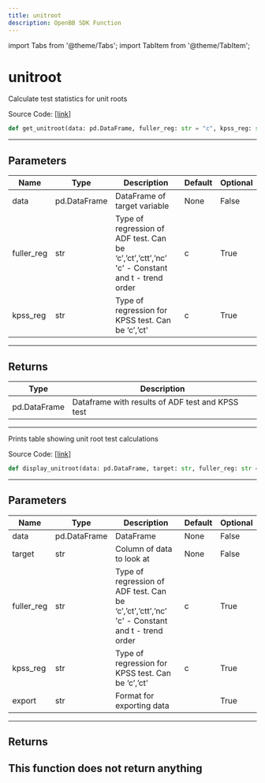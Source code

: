 ```yaml
---
title: unitroot
description: OpenBB SDK Function
---
```


import Tabs from '@theme/Tabs';
import TabItem from '@theme/TabItem';

# unitroot

<Tabs>
<TabItem value="model" label="Model" default>

Calculate test statistics for unit roots

Source Code: [[link](https://github.com/OpenBB-finance/OpenBBTerminal/tree/main/openbb_terminal/common/quantitative_analysis/qa_model.py#L135)]
```python
def get_unitroot(data: pd.DataFrame, fuller_reg: str = "c", kpss_reg: str = "c") -> pd.DataFrame
```
---
## Parameters
| Name | Type | Description | Default | Optional |
| ---- | ---- | ----------- | ------- | -------- |
| data | pd.DataFrame | DataFrame of target variable | None | False |
| fuller_reg | str | Type of regression of ADF test. Can be ‘c’,’ct’,’ctt’,’nc’ 'c' - Constant and t - trend order | c | True |
| kpss_reg | str | Type of regression for KPSS test.  Can be ‘c’,’ct' | c | True |

---
## Returns
| Type | Description |
| ---- | ----------- |
| pd.DataFrame | Dataframe with results of ADF test and KPSS test |
---


</TabItem>
<TabItem value="view" label="View">

Prints table showing unit root test calculations

Source Code: [[link](https://github.com/OpenBB-finance/OpenBBTerminal/tree/main/openbb_terminal/common/quantitative_analysis/qa_view.py#L803)]
```python
def display_unitroot(data: pd.DataFrame, target: str, fuller_reg: str = "c", kpss_reg: str = "c", export: str = "") -> None
```
---
## Parameters
| Name | Type | Description | Default | Optional |
| ---- | ---- | ----------- | ------- | -------- |
| data | pd.DataFrame | DataFrame | None | False |
| target | str | Column of data to look at | None | False |
| fuller_reg | str | Type of regression of ADF test. Can be ‘c’,’ct’,’ctt’,’nc’ 'c' - Constant and t - trend order | c | True |
| kpss_reg | str | Type of regression for KPSS test. Can be ‘c’,’ct' | c | True |
| export | str | Format for exporting data |  | True |

---
## Returns
This function does not return anything
---


</TabItem>
</Tabs>